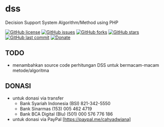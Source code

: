 # dss
Decision Support System Algorithm/Method using PHP

[![GitHub license](https://img.shields.io/badge/license-MIT-blue.svg)](LICENSE)
[![GitHub issues](https://img.shields.io/github/issues/cahyadsn/dss.svg)](https://github.com/cahyadsn/dss/issues)
[![GitHub forks](https://img.shields.io/github/forks/cahyadsn/dss.svg)](https://github.com/cahyadsn/dss/network)
[![GitHub stars](https://img.shields.io/github/stars/cahyadsn/dss.svg)](https://github.com/cahyadsn/dss/stargazers)
[![GitHub last commit](https://img.shields.io/github/last-commit/google/skia.svg?style=flat)]()
[![Donate](https://img.shields.io/badge/$-support-ff69b4.svg?style=flat)](https://paypal.me/cahyadwiana)

## TODO
- menambahkan source code perhitungan DSS untuk bermacam-macam metode/algoritma

## DONASI
- untuk donasi via transfer 
    - Bank Syariah Indonesia (BSI) 821-342-5550
    - Bank Sinarmas (153) 005 462 4719
    - Bank BCA Digital (Blu) (501) 000 576 776 186
- untuk donasi via PayPal [https://paypal.me/cahyadwiana]
